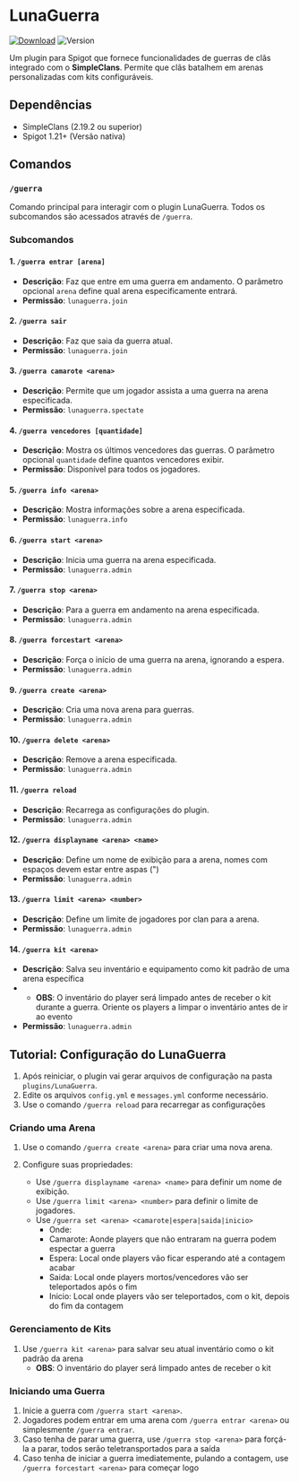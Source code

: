 # LunaGuerra
[![Download](https://img.shields.io/badge/Download-FF6B6B?style=for-the-badge&logo=download&logoColor=white)](https://www.spigotmc.org/resources/lunaguerra.128286)
![Version](https://img.shields.io/badge/version-1.4.5-purple.svg) 

Um plugin para Spigot que fornece funcionalidades de guerras de clãs integrado com o **SimpleClans**. Permite que clãs batalhem em arenas personalizadas com kits configuráveis.

## Dependências

* SimpleClans (2.19.2 ou superior)
* Spigot 1.21+ (Versão nativa)

## Comandos

### `/guerra`

Comando principal para interagir com o plugin LunaGuerra. Todos os subcomandos são acessados através de `/guerra`.

### Subcomandos

#### 1. **`/guerra entrar [arena]`**

* **Descrição**: Faz que entre em uma guerra em andamento. O parâmetro opcional `arena` define qual arena especificamente entrará.
* **Permissão**: `lunaguerra.join`

#### 2. **`/guerra sair`**

* **Descrição**: Faz que saia da guerra atual.
* **Permissão**: `lunaguerra.join`

#### 3. **`/guerra camarote <arena>`**

* **Descrição**: Permite que um jogador assista a uma guerra na arena especificada.
* **Permissão**: `lunaguerra.spectate`

#### 4. **`/guerra vencedores [quantidade]`**

* **Descrição**: Mostra os últimos vencedores das guerras. O parâmetro opcional `quantidade` define quantos vencedores exibir.
* **Permissão**: Disponível para todos os jogadores.

#### 5. **`/guerra info <arena>`**

* **Descrição**: Mostra informações sobre a arena especificada.
* **Permissão**: `lunaguerra.info`

#### 6. **`/guerra start <arena>`**

* **Descrição**: Inicia uma guerra na arena especificada.
* **Permissão**: `lunaguerra.admin`

#### 7. **`/guerra stop <arena>`**

* **Descrição**: Para a guerra em andamento na arena especificada.
* **Permissão**: `lunaguerra.admin`

#### 8. **`/guerra forcestart <arena>`**

* **Descrição**: Força o início de uma guerra na arena, ignorando a espera.
* **Permissão**: `lunaguerra.admin`

#### 9. **`/guerra create <arena>`**

* **Descrição**: Cria uma nova arena para guerras.
* **Permissão**: `lunaguerra.admin`

#### 10. **`/guerra delete <arena>`**

* **Descrição**: Remove a arena especificada.
* **Permissão**: `lunaguerra.admin`

#### 11. **`/guerra reload`**

* **Descrição**: Recarrega as configurações do plugin.
* **Permissão**: `lunaguerra.admin`

#### 12. **`/guerra displayname <arena> <name>`**

* **Descrição**: Define um nome de exibição para a arena, nomes com espaços devem estar entre aspas (")
* **Permissão**: `lunaguerra.admin`

#### 13. **`/guerra limit <arena> <number>`**

* **Descrição**: Define um limite de jogadores por clan para a arena.
* **Permissão**: `lunaguerra.admin`

#### 14. **`/guerra kit <arena>`**

* **Descrição**: Salva seu inventário e equipamento como kit padrão de uma arena específica
* * **OBS**: O inventário do player será limpado antes de receber o kit durante a guerra. Oriente os players a limpar o inventário antes de ir ao evento
* **Permissão**: `lunaguerra.admin`


## Tutorial: Configuração do LunaGuerra

1. Após reiniciar, o plugin vai gerar arquivos de configuração na pasta `plugins/LunaGuerra`.
2. Edite os arquivos `config.yml` e `messages.yml` conforme necessário.
3. Use o comando `/guerra reload` para recarregar as configurações

### Criando uma Arena

1. Use o comando `/guerra create <arena>` para criar uma nova arena.
2. Configure suas propriedades:

   * Use `/guerra displayname <arena> <name>` para definir um nome de exibição.
   * Use `/guerra limit <arena> <number>` para definir o limite de jogadores.
   * Use `/guerra set <arena> <camarote|espera|saida|inicio>`
     - Onde:
     - Camarote: Aonde players que não entraram na guerra podem espectar a guerra
     - Espera: Local onde players vão ficar esperando até a contagem acabar
     - Saida: Local onde players mortos/vencedores vão ser teleportados após o fim
     - Inicio: Local onde players vão ser teleportados, com o kit, depois do fim da contagem 

### Gerenciamento de Kits

1. Use `/guerra kit <arena>` para salvar seu atual inventário como o kit padrão da arena
   * **OBS**: O inventário do player será limpado antes de receber o kit

### Iniciando uma Guerra

1. Inicie a guerra com `/guerra start <arena>`.
2. Jogadores podem entrar em uma arena com `/guerra entrar <arena>` ou simplesmente `/guerra entrar`.
3. Caso tenha de parar uma guerra, use `/guerra stop <arena>` para forçá-la a parar, todos serão teletransportados para a saída
4. Caso tenha de iniciar a guerra imediatemente, pulando a contagem, use `/guerra forcestart <arena>` para começar logo

